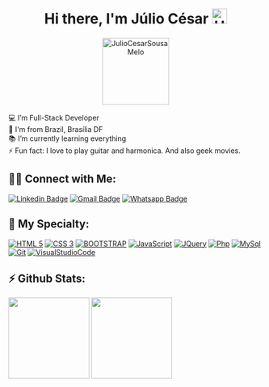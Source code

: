 <h1 align="center">Hi there, I'm Júlio César <img alt="Hi There!" width="30px" src="https://camo.githubusercontent.com/35d3d11359a49bf12aebb834cc13fd81b95eff4e/68747470733a2f2f6d656469612e67697068792e636f6d2f6d656469612f6876524a434c467a6361737252346961377a2f67697068792e676966"/></h1>

<p align="center">
    <img align="center" style="margin: 2px" width="132px" src="https://komarev.com/ghpvc/?username=JulioCesarSousaMelo&style=flat-square" alt="JulioCesarSousaMelo"/>
</p>

💻 I’m Full-Stack Developer<br>
🏡 I'm from Brazil, Brasília DF <br>
📚 I’m currently learning everything <br>
⚡ Fun fact: I love to play guitar and harmonica. And also geek movies.<br>

## 🤝🏻 Connect with Me:

[![Linkedin Badge](https://img.shields.io/badge/-LinkedIn-880E4F?style=flat-square&logo=Linkedin&logoColor=white&link=https://www.linkedin.com/in/walternascimentobarroso/)](https://www.linkedin.com/in/júlio-césar-s-melo/)
[![Gmail Badge](https://img.shields.io/badge/-Gmail-AD1457?style=flat-square&logo=Gmail&logoColor=white)](mailto:jcesarsm17@gamil.com)
[![Whatsapp Badge](https://img.shields.io/badge/-Whatsapp-C2185B?style=flat-square&labelColor=C2185B&logo=whatsapp&logoColor=white)](https://wa.me/5561998032236)

## 🚀 My Specialty:

[![HTML 5](https://img.shields.io/badge/HTML5-311B92?style=for-the-badge&logo=html5&logoColor=white)](https://www.w3.org/standards/webdesign/htmlcss.html)
[![CSS 3](https://img.shields.io/badge/CSS3-4527A0?style=for-the-badge&logo=css3&logoColor=white)](https://www.w3.org/standards/webdesign/htmlcss.html)
[![BOOTSTRAP](https://img.shields.io/badge/bootstrap-512DA8?style=for-the-badge&logo=bootstrap&logoColor=white)](https://getbootstrap.com)
[![JavaScript](https://img.shields.io/badge/Javascript-6A1B9A?style=for-the-badge&logo=javascript&logoColor=white)](https://developer.mozilla.org/pt-BR/docs/Web/JavaScript)
[![JQuery](https://img.shields.io/badge/jQuery-7B1FA2?style=for-the-badge&logo=jQuery&logoColor=white)](https://jquery.com)
[![Php](https://img.shields.io/badge/php-8E24AA?style=for-the-badge&logo=php&logoColor=white)](https://www.php.net)
[![MySql](https://img.shields.io/badge/MySQL-9C27B0?style=for-the-badge&logo=mysql&logoColor=white)](https://www.mysql.com/)
[![Git](https://img.shields.io/badge/git-AB47BC?style=for-the-badge&logo=git&logoColor=white)](https://git-scm.com/downloads)
[![VisualStudioCode](https://img.shields.io/badge/VS%20Code-BA68C8?style=for-the-badge&logo=visualstudio&logoColor=white)](https://code.visualstudio.com)



## ⚡ Github Stats:

<p align="left">
  <img height="160em" src="https://github-readme-stats.vercel.app/api/top-langs?username=JulioCesarSousaMelo&show_icons=true&locale=en&layout=compact&theme=radical"/>
  <img height="160em" src="https://github-readme-stats.vercel.app/api?username=JulioCesarSousaMelo&show_icons=true&locale=en&theme=radical"/>
</p>


